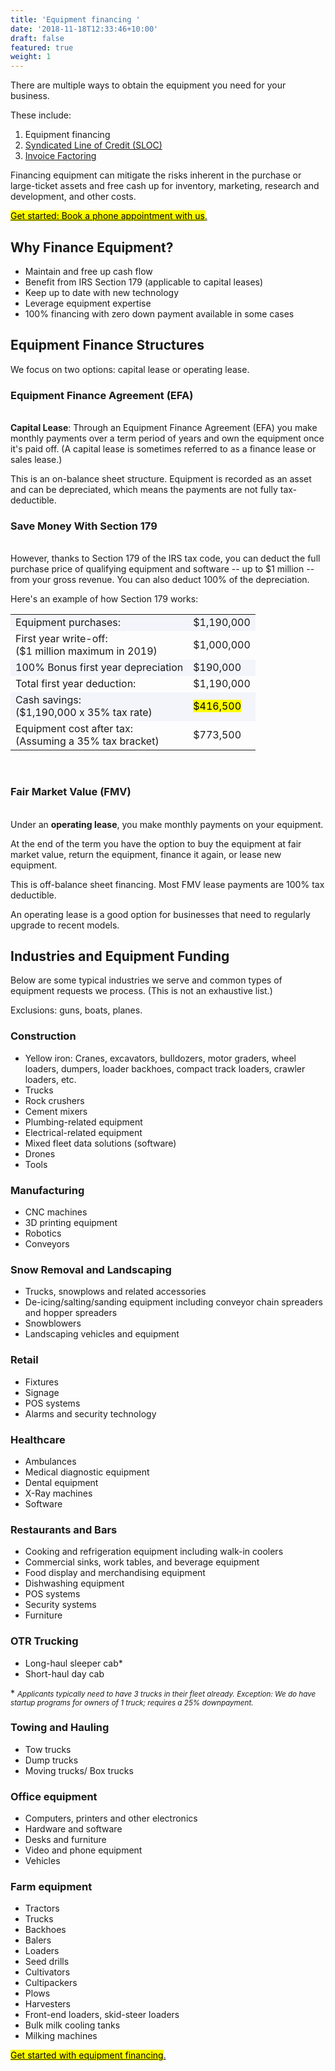 ```yaml
---
title: 'Equipment financing '
date: '2018-11-18T12:33:46+10:00'
draft: false
featured: true
weight: 1
---
```

There are multiple ways to obtain the equipment you need for your business.

These include:

1. Equipment financing
2. [Syndicated Line of Credit (SLOC)](/services/sloc)
3. [Invoice Factoring](/services/invoice-factoring)

Financing equipment can mitigate the risks inherent in the purchase or large-ticket assets and free cash up for inventory, marketing, research and development, and other costs.

<!-- Calendly link widget begin -->

<link href="https://assets.calendly.com/assets/external/widget.css" rel="stylesheet">
<script src="https://assets.calendly.com/assets/external/widget.js" type="text/javascript"></script>
<a href="" onclick="Calendly.initPopupWidget({url: 'https://calendly.com/spearfish/consultation'});return false;"><mark>	Get started: Book a phone appointment with us</mark>.</a>
<!-- Calendly link widget end -->

## Why Finance Equipment?

* Maintain and free up cash flow
* Benefit from IRS Section 179 (applicable to capital leases)
* Keep up to date with new technology
* Leverage equipment expertise
* 100% financing with zero down payment available in some cases

## Equipment Finance Structures

We focus on two options: capital lease or operating lease. 

### Equipment Finance Agreement (EFA)

<br/><strong>Capital Lease</strong>: Through an Equipment Finance Agreement (EFA) you make monthly payments over a term period of years and own the equipment once it's paid off. (A capital lease is sometimes referred to as a finance lease or sales lease.) 

This is an on-balance sheet structure. Equipment is recorded as an asset and can be depreciated, which means the payments are not fully tax-deductible. 

### Save Money With Section 179

<br/>However, thanks to Section 179 of the IRS tax code, you can deduct the full purchase price of qualifying equipment and software -- up to $1 million -- from your gross revenue. You can also deduct 100% of the depreciation. 

Here's an example of how Section 179 works:

<table>
  <tr>
    <td style="background-color: #f4f5fa">Equipment purchases:</td>
    <td style="background-color: #f4f5fa">$1,190,000</td>
  </tr>
  <tr>
    <td>First year write-off:<br>($1 million maximum in 2019)</td>
    <td>$1,000,000</td>
  </tr>
  <tr>
    <td style="background-color: #f4f5fa">100% Bonus first year depreciation</td>
    <td style="background-color: #f4f5fa">$190,000</td>
  </tr>
  <tr>
    <td>Total first year deduction:</td>
    <td>$1,190,000</td>
  </tr>
  <tr>
    <td style="background-color: #f4f5fa">Cash savings: <br>($1,190,000 x 35% tax rate)<br></td>
    <td style="background-color: #f4f5fa"><mark>$416,500</mark></td>
  </tr>
  <tr>
    <td>Equipment cost after tax: <br>(Assuming a 35% tax bracket)</td>
    <td>$773,500</mark></td>
  </tr>
</table><br/>

### Fair Market Value (FMV)

<br/>Under an <strong>operating lease</strong>, you make monthly payments on your equipment. 

At the end of the term you have the option to buy the equipment at fair market value, return the equipment, finance it again, or lease new equipment.

This is off-balance sheet financing. Most FMV lease payments are 100% tax deductible. 

An operating lease is a good option for businesses that need to regularly upgrade to recent models. 

## Industries and Equipment Funding

Below are some typical industries we serve and common types of equipment requests we process. (This is not an exhaustive list.) 

Exclusions: guns, boats, planes.

### Construction

* Yellow iron: Cranes, excavators, bulldozers, motor graders, wheel loaders, dumpers, loader backhoes, compact track loaders, crawler loaders, etc.
* Trucks
* Rock crushers
* Cement mixers
* Plumbing-related equipment
* Electrical-related equipment 
* Mixed fleet data solutions (software)
* Drones
* Tools

### Manufacturing

* CNC machines
* 3D printing equipment
* Robotics
* Conveyors

### Snow Removal and Landscaping

* Trucks, snowplows and related accessories
* De-icing/salting/sanding equipment including conveyor chain spreaders and hopper spreaders
* Snowblowers
* Landscaping vehicles and equipment

### Retail

* Fixtures
* Signage
* POS systems
* Alarms and security technology

### Healthcare

* Ambulances
* Medical diagnostic equipment
* Dental equipment
* X-Ray machines
* Software

### Restaurants and Bars

* Cooking and refrigeration equipment including walk-in coolers
* Commercial sinks, work tables, and beverage equipment
* Food display and merchandising equipment
* Dishwashing equipment
* POS systems
* Security systems
* Furniture

### OTR Trucking

* Long-haul sleeper cab*
* Short-haul day cab

\* <small><em>_Applicants typically need to have 3 trucks in their fleet already. Exception: We do have startup programs for owners of 1 truck; requires a 25% downpayment._</em></small>

### Towing and Hauling

* Tow trucks
* Dump trucks
* Moving trucks/ Box trucks

### Office equipment

* Computers, printers and other electronics
* Hardware and software
* Desks and furniture
* Video and phone equipment
* Vehicles

### Farm equipment

* Tractors
* Trucks
* Backhoes
* Balers
* Loaders
* Seed drills
* Cultivators
* Cultipackers
* Plows
* Harvesters
* Front-end loaders, skid-steer loaders
* Bulk milk cooling tanks
* Milking machines

<!-- Calendly link widget begin -->

<link href="https://assets.calendly.com/assets/external/widget.css" rel="stylesheet">
<script src="https://assets.calendly.com/assets/external/widget.js" type="text/javascript"></script>
<a href="" onclick="Calendly.initPopupWidget({url: 'https://calendly.com/spearfish/consultation'});return false;"><mark>Get started with equipment financing</mark>.</a>
<!-- Calendly link widget end -->
